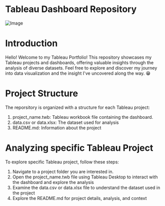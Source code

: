 # Tableau Dashboard Repository
![Image](https://github.com/user-attachments/assets/3c8f1d22-16d1-4824-b3a5-ed33cb067e64)

# Introduction
Hello! Welcome to my Tableau Portfolio! This repository showcases my Tableau projects and dashboards, offering valuable insights through the analysis of diverse datasets. Feel free to explore and discover my journey into data visualization and the insight I've uncovered along the way. :grin:

# Project Structure

The reporsitory is organized with a structure for each Tableau project: 
1. project_name.twb: Tableau workbook file containing the dashboard.
2. data.csv or data.xlsx: The dataset used for analysis
3. README.md: Information about the project

# Analyzing specific Tableau Project
To explore specific Tableau project, follow these steps:
1. Navigate to a project folder you are interested in.
2. Open the project_name.twb file using Tableau Desktop to interact with the dashboard and explore the analysis
3. Examine the data.csv or data.xlsx file to understand the dataset used in the project
4. Explore the README.md for project details, analysis, and context
